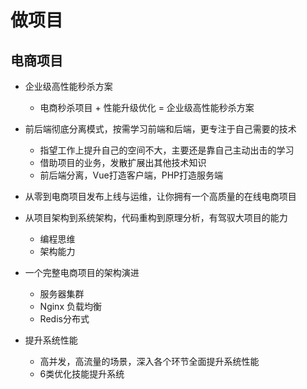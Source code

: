 # 做项目

## 电商项目
* 企业级高性能秒杀方案
  * 电商秒杀项目 + 性能升级优化 = 企业级高性能秒杀方案

* 前后端彻底分离模式，按需学习前端和后端，更专注于自己需要的技术
  * 指望工作上提升自己的空间不大，主要还是靠自己主动出击的学习
  * 借助项目的业务，发散扩展出其他技术知识
  * 前后端分离，Vue打造客户端，PHP打造服务端

* 从零到电商项目发布上线与运维，让你拥有一个高质量的在线电商项目
* 从项目架构到系统架构，代码重构到原理分析，有驾驭大项目的能力
  * 编程思维
  * 架构能力

* 一个完整电商项目的架构演进
  * 服务器集群
  * Nginx 负载均衡
  * Redis分布式

* 提升系统性能
  * 高并发，高流量的场景，深入各个环节全面提升系统性能
  * 6类优化技能提升系统